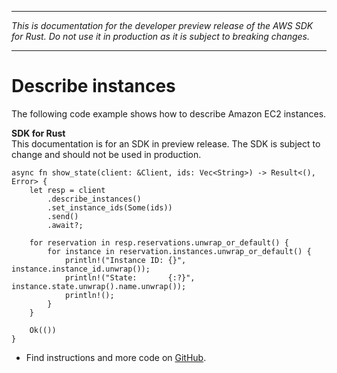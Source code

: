 --------

 *This is documentation for the developer preview release of the AWS SDK for Rust\. Do not use it in production as it is subject to breaking changes\.* 

--------

# Describe instances<a name="ec2_DescribeInstances_rust_topic"></a>

The following code example shows how to describe Amazon EC2 instances\.

**SDK for Rust**  
This documentation is for an SDK in preview release\. The SDK is subject to change and should not be used in production\.
  

```
async fn show_state(client: &Client, ids: Vec<String>) -> Result<(), Error> {
    let resp = client
        .describe_instances()
        .set_instance_ids(Some(ids))
        .send()
        .await?;

    for reservation in resp.reservations.unwrap_or_default() {
        for instance in reservation.instances.unwrap_or_default() {
            println!("Instance ID: {}", instance.instance_id.unwrap());
            println!("State:       {:?}", instance.state.unwrap().name.unwrap());
            println!();
        }
    }

    Ok(())
}
```
+  Find instructions and more code on [GitHub](https://github.com/awsdocs/aws-doc-sdk-examples/tree/main/.rust_alpha/ec2#code-examples)\. 